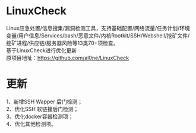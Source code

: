 # LinuxCheck
Linux应急处置/信息搜集/漏洞检测工具，支持基础配置/网络流量/任务计划/环境变量/用户信息/Services/bash/恶意文件/内核Rootkit/SSH/Webshell/挖矿文件/挖矿进程/供应链/服务器风险等13类70+项检查。 <br/>
基于LinuxCheck进行优化更新 <br/>
原项目地址：https://github.com/al0ne/LinuxCheck

# 更新
1、新增SSH Wapper 后门检测；<br/>
2、优化SSH 软链接后门检测；<br/>
3、优化docker容器检测项；<br/>
4、优化其他检测项。
